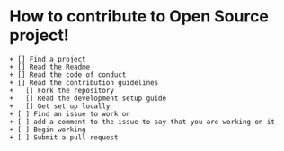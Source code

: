 # How to contribute to Open Source project!


    + [] Find a project
    + [] Read the Readme
    + [] Read the code of conduct
    + [] Read the contribution guidelines
    +   [] Fork the repository
    +   [] Read the development setup guide
    +   [] Get set up locally
    + [ ] Find an issue to work on
    + [ ] add a comment to the issue to say that you are working on it
    + [ ] Begin working
    + [ ] Submit a pull request

